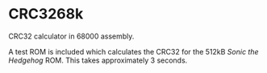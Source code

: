 # CRC3268k
CRC32 calculator in 68000 assembly.

A test ROM is included which calculates the CRC32 for the 512kB _Sonic the Hedgehog_ ROM. This takes approximately 3 seconds.
